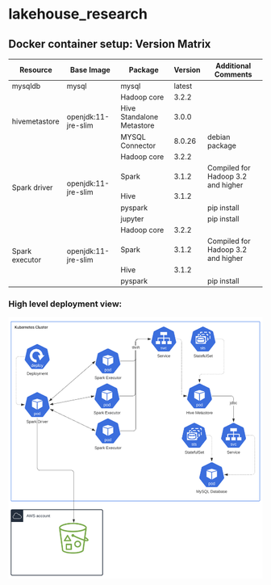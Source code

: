 # lakehouse_research


## Docker container setup: Version Matrix
<table>
    <thead>
        <tr>
            <th>Resource</th>
            <th>Base Image</th>
            <th>Package</th>
            <th>Version</th>
            <th>Additional Comments</th>
        </tr>
    </thead>
    <tbody>
        <tr>
            <td>mysqldb</td>
            <td>mysql</td>
            <td>mysql</td>
            <td>latest</td>
            <td></td>
        </tr>
        <tr>
            <td rowspan=3>hivemetastore</td>
            <td rowspan=3>openjdk:11-jre-slim</td>
            <td>Hadoop core</td>
            <td>3.2.2</td>
            <td></td>
        </tr>
        <tr>
            <td>Hive Standalone Metastore</td>
            <td>3.0.0</td>
            <td></td>
        </tr>
        <tr>
            <td>MYSQL Connector</td>
            <td>8.0.26</td>
            <td>debian package</td>
        </tr>
        <tr>
            <td rowspan=5>Spark driver</td>
            <td rowspan=5>openjdk:11-jre-slim</td>
            <td>Hadoop core</td>
            <td>3.2.2</td>
            <td></td>
        </tr>
        <tr>
            <td>Spark</td>
            <td>3.1.2</td>
            <td>Compiled for Hadoop 3.2 and higher</td>
        </tr>
        <tr>
            <td>Hive</td>
            <td>3.1.2</td>
            <td></td>
        </tr>
        <tr>
            <td>pyspark</td>
            <td></td>
            <td>pip install</td>
        </tr> 
        <tr>
            <td>jupyter</td>
            <td></td>
            <td>pip install</td>
        </tr>
        <tr>
            <td rowspan=4>Spark executor</td>
            <td rowspan=4>openjdk:11-jre-slim</td>
            <td>Hadoop core</td>
            <td>3.2.2</td>
            <td></td>
        </tr>
        <tr>
            <td>Spark</td>
            <td>3.1.2</td>
            <td>Compiled for Hadoop 3.2 and higher</td>
        </tr>
        <tr>
            <td>Hive</td>
            <td>3.1.2</td>
            <td></td>
        </tr>
        <tr>
            <td>pyspark</td>
            <td></td>
            <td>pip install</td>
        <tr>                                                       
    </tbody>
</table>

### High level deployment view:
![](Deployment_Arch.png)